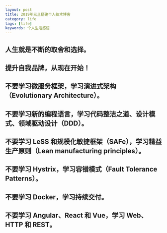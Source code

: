 ```yaml
---
layout: post
title: 2019年元旦搭建个人技术博客
category: life
tags: [life]
keywords: 个人生活感悟
---
```


## 人生就是不断的取舍和选择。

## 提升自我品牌，从现在开始！

## 不要学习微服务框架，学习演进式架构（Evolutionary Architecture）。

## 不要学习新的编程语言，学习代码整洁之道、设计模式、领域驱动设计（DDD）。

## 不要学习 LeSS 和规模化敏捷框架（SAFe），学习精益生产原则（Lean manufacturing principles）。

## 不要学习 Hystrix，学习容错模式（Fault Tolerance Patterns）。

## 不要学习 Docker，学习持续交付。

## 不要学习 Angular、React 和 Vue，学习 Web、HTTP 和 REST。